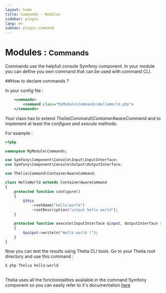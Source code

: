 ```yaml
---
layout: home
title: Commands - Modules
sidebar: plugin
lang: en
subnav: plugin_command
---
```


<div class="page-header">
    <h1>Modules : <small>Commands</small></h1>
</div>

Commands use the helpfull console Symfony component. In your module you can define you own command that can be used
with command CLI.

##How to declare commands ?

In your config file :

```xml
    <commands>
        <command class="MyModule\Commands\HelloWorld.php">
    </commands>
```

Your class has to extend *Thelia\Command\ContainerAwareCommand* and to implement at least the *configure* and
*execute* methods.

For example :

```php
<?php

namespace MyModule\Commands;

use Symfony\Component\Console\Input\InputInterface;
use Symfony\Component\Console\Output\OutputInterface;

use Thelia\Command\ContainerAwareCommand;

class HelloWorld extends ContainerAwareCommand
{
    protected function configure()
    {
        $this
            ->setName("hello:world")
            ->setDescription("output hello world");
    }

    protected function execute(InputInterface $input, OutputInterface $output)
    {
        $output->writeln("Hello world !");
    }
}

```

Now you can test the results using Thelia CLI tools. Go to your Thelia root directory and use this command :

```
$ php Thelia hello:world
```
<br />
Thelia uses all the fonctionnalities available in the command Symfony component so you can easily refer to it's documentation
 <a href="http://symfony.com/doc/2.2/components/console/index.html" target="_blank">here</a>